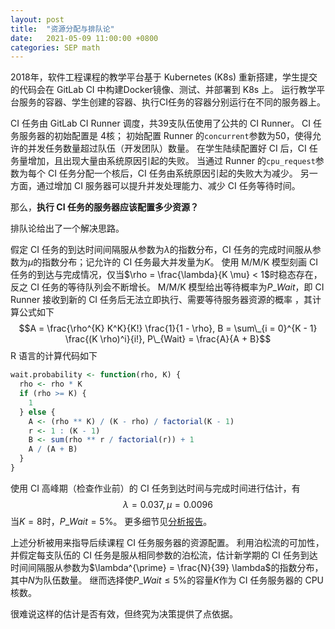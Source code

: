 ```yaml
---
layout: post
title:  "资源分配与排队论"
date:   2021-05-09 11:00:00 +0800
categories: SEP math
---
```

2018年，软件工程课程的教学平台基于 Kubernetes (K8s) 重新搭建，学生提交的代码会在 GitLab CI 中构建Docker镜像、测试、并部署到 K8s 上。
运行教学平台服务的容器、学生创建的容器、执行CI任务的容器分别运行在不同的服务器上。

CI 任务由 GitLab CI Runner 调度，共39支队伍使用了公共的 CI Runner。
CI 任务服务器的初始配置是 4核；
初始配置 Runner 的`concurrent`参数为50，使得允许的并发任务数量超过队伍（开发团队）数量。
在学生陆续配置好 CI 后，CI 任务量增加，且出现大量由系统原因引起的失败。
当通过 Runner 的`cpu_request`参数为每个 CI 任务分配一个核后，CI 任务由系统原因引起的失败大为减少。
另一方面，通过增加 CI 服务器可以提升并发处理能力、减少 CI 任务等待时间。

那么，**执行 CI 任务的服务器应该配置多少资源？**

排队论给出了一个解决思路。

假定 CI 任务的到达时间间隔服从参数为$\lambda$的指数分布，CI 任务的完成时间服从参数为$\mu$的指数分布；记允许的 CI 任务最大并发量为$K$。
使用 M/M/K 模型刻画 CI 任务的到达与完成情况，仅当$\rho = \frac{\lambda}{K \mu} < 1$时稳态存在，反之 CI 任务的等待队列会不断增长。
M/M/K 模型给出等待概率为$P\_{Wait}$，即 CI Runner 接收到新的 CI 任务后无法立即执行、需要等待服务器资源的概率 ，其计算公式如下
$$A = \frac{\rho^{K} K^K}{K!} \frac{1}{1 - \rho}, B = \sum\_{i = 0}^{K - 1} \frac{(K \rho)^i}{i!}, P\_{Wait} = \frac{A}{A + B}$$
R 语言的计算代码如下
```R
wait.probability <- function(rho, K) {
  rho <- rho * K
  if (rho >= K) {
    1
  } else {
    A <- (rho ** K) / (K - rho) / factorial(K - 1)
    r <- 1 : (K - 1)
    B <- sum(rho ** r / factorial(r)) + 1
    A / (A + B)
  }
}
```

使用 CI 高峰期（检查作业前）的 CI 任务到达时间与完成时间进行估计，有
$$\lambda = 0.037,\mu = 0.0096$$
当$K=8$时，$P\_{Wait} = 5\%$。
更多细节见[分析报告](/assets/report/2018-CI-Runner-性能分析.pdf)。

上述分析被用来指导后续课程 CI 任务服务器的资源配置。
利用泊松流的可加性，并假定每支队伍的 CI 任务是服从相同参数的泊松流，估计新学期的 CI 任务到达时间间隔服从参数为$\lambda^{\prime} = \frac{N}{39} \lambda$的指数分布，其中$N$为队伍数量。
继而选择使$P\_{Wait} \le 5\%$的容量$K$作为 CI 任务服务器的 CPU 核数。

很难说这样的估计是否有效，但终究为决策提供了点依据。
